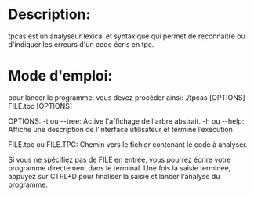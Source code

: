 # Description:
tpcas est un analyseur lexical et syntaxique qui permet de reconnaitre ou d'indiquer les erreurs d'un code écris en tpc.

# Mode d'emploi:
pour lancer le programme, vous devez procéder ainsi:
./tpcas [OPTIONS] FILE.tpc [OPTIONS]

OPTIONS:
    -t ou --tree: Active l'affichage de l'arbre abstrait.
    -h ou --help: Affiche une description de l’interface utilisateur et termine l’exécution

FILE.tpc ou FILE.TPC:
    Chemin vers le fichier contenant le code à analyser.

Si vous ne spécifiez pas de FILE en entrée, vous pourrez écrire votre programme directement dans le terminal. Une fois la saisie terminée, appuyez sur CTRL+D pour finaliser la saisie et lancer l'analyse du programme.
